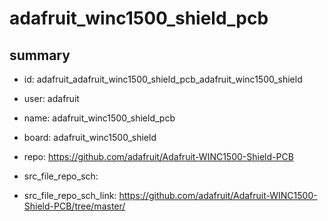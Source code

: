 # adafruit_winc1500_shield_pcb
 
## summary 
* id: adafruit_adafruit_winc1500_shield_pcb_adafruit_winc1500_shield
* user: adafruit
* name: adafruit_winc1500_shield_pcb
* board: adafruit_winc1500_shield
* repo: https://github.com/adafruit/Adafruit-WINC1500-Shield-PCB



* src_file_repo_sch: 
* src_file_repo_sch_link: https://github.com/adafruit/Adafruit-WINC1500-Shield-PCB/tree/master/






